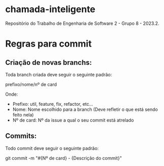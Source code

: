 # chamada-inteligente
Repositório do Trabalho de Engenharia de Software 2 - Grupo 8 - 2023.2.

# Regras para commit

## Criação de novas branchs:
Toda branch criada deve seguir o seguinte padrão:

prefixo/nome/nº de card

Onde:
- Prefixo: util, feature, fix, refactor, etc...
- Nome: Nome escolhido para a branch (Deve refletir o que está sendo feito nela)
- Nº de card: Nº da issue a qual o seu commit está atrelado

## Commits:
Todo commit deve seguir o seguinte padrão:

git commit -m "#{Nº de card} - {Descrição do commit}"
